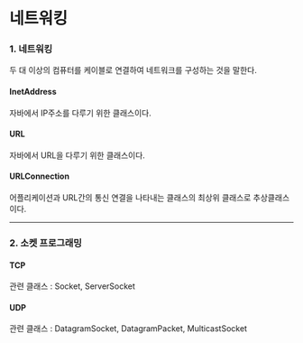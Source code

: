 # 네트워킹

### 1. 네트워킹 <a href="#1" id="1"></a>

두 대 이상의 컴퓨터를 케이블로 연결하여 네트워크를 구성하는 것을 말한다.

#### InetAddress <a href="#inetaddress" id="inetaddress"></a>

자바에서 IP주소를 다루기 위한 클래스이다.

#### URL <a href="#url" id="url"></a>

자바에서 URL을 다루기 위한 클래스이다.

#### URLConnection <a href="#urlconnection" id="urlconnection"></a>

어플리케이션과 URL간의 통신 연결을 나타내는 클래스의 최상위 클래스로 추상클래스이다.

***

### 2. 소켓 프로그래밍 <a href="#2" id="2"></a>

#### TCP <a href="#tcp" id="tcp"></a>

관련 클래스 : Socket, ServerSocket

#### UDP <a href="#udp" id="udp"></a>

관련 클래스 : DatagramSocket, DatagramPacket, MulticastSocket
